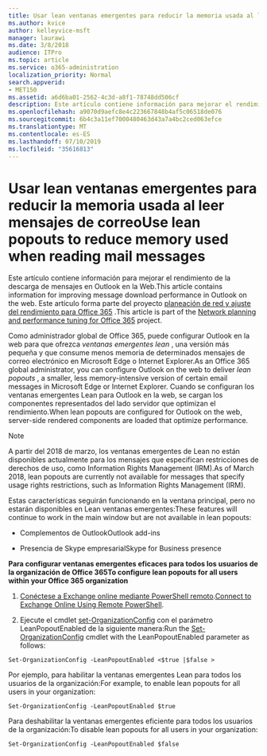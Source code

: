 ```yaml
---
title: Usar lean ventanas emergentes para reducir la memoria usada al leer mensajes de correo
ms.author: kvice
author: kelleyvice-msft
manager: laurawi
ms.date: 3/8/2018
audience: ITPro
ms.topic: article
ms.service: o365-administration
localization_priority: Normal
search.appverid:
- MET150
ms.assetid: a6d6ba01-2562-4c3d-a8f1-78748dd506cf
description: Este artículo contiene información para mejorar el rendimiento de la descarga de mensajes en Outlook en la Web.
ms.openlocfilehash: a9070d9aefc8e4c223667848b4af5c06518de076
ms.sourcegitcommit: 6b4c3a11ef7000480463d43a7a4bc2ced063efce
ms.translationtype: MT
ms.contentlocale: es-ES
ms.lasthandoff: 07/10/2019
ms.locfileid: "35616813"
---
```

# <a name="use-lean-popouts-to-reduce-memory-used-when-reading-mail-messages"></a><span data-ttu-id="b9d3b-103">Usar lean ventanas emergentes para reducir la memoria usada al leer mensajes de correo</span><span class="sxs-lookup"><span data-stu-id="b9d3b-103">Use lean popouts to reduce memory used when reading mail messages</span></span>

<span data-ttu-id="b9d3b-104">Este artículo contiene información para mejorar el rendimiento de la descarga de mensajes en Outlook en la Web.</span><span class="sxs-lookup"><span data-stu-id="b9d3b-104">This article contains information for improving message download performance in Outlook on the web.</span></span> <span data-ttu-id="b9d3b-105">Este artículo forma parte del proyecto [planeación de red y ajuste del rendimiento para Office 365](https://aka.ms/tune) .</span><span class="sxs-lookup"><span data-stu-id="b9d3b-105">This article is part of the [Network planning and performance tuning for Office 365](https://aka.ms/tune) project.</span></span>
   
<span data-ttu-id="b9d3b-106">Como administrador global de Office 365, puede configurar Outlook en la web para que ofrezca *ventanas emergentes lean* , una versión más pequeña y que consume menos memoria de determinados mensajes de correo electrónico en Microsoft Edge o Internet Explorer.</span><span class="sxs-lookup"><span data-stu-id="b9d3b-106">As an Office 365 global administrator, you can configure Outlook on the web to deliver  *lean popouts*  , a smaller, less memory-intensive version of certain email messages in Microsoft Edge or Internet Explorer.</span></span> <span data-ttu-id="b9d3b-107">Cuando se configuran los ventanas emergentes Lean para Outlook en la web, se cargan los componentes representados del lado servidor que optimizan el rendimiento.</span><span class="sxs-lookup"><span data-stu-id="b9d3b-107">When lean popouts are configured for Outlook on the web, server-side rendered components are loaded that optimize performance.</span></span> 
  
> [!NOTE]
> <span data-ttu-id="b9d3b-108">A partir del 2018 de marzo, los ventanas emergentes de Lean no están disponibles actualmente para los mensajes que especifican restricciones de derechos de uso, como Information Rights Management (IRM).</span><span class="sxs-lookup"><span data-stu-id="b9d3b-108">As of March 2018, lean popouts are currently not available for messages that specify usage rights restrictions, such as Information Rights Management (IRM).</span></span> 
  
<span data-ttu-id="b9d3b-109">Estas características seguirán funcionando en la ventana principal, pero no estarán disponibles en Lean ventanas emergentes:</span><span class="sxs-lookup"><span data-stu-id="b9d3b-109">These features will continue to work in the main window but are not available in lean popouts:</span></span>
  
- <span data-ttu-id="b9d3b-110">Complementos de Outlook</span><span class="sxs-lookup"><span data-stu-id="b9d3b-110">Outlook add-ins</span></span>
    
- <span data-ttu-id="b9d3b-111">Presencia de Skype empresarial</span><span class="sxs-lookup"><span data-stu-id="b9d3b-111">Skype for Business presence</span></span>
    
 <span data-ttu-id="b9d3b-112">**Para configurar ventanas emergentes eficaces para todos los usuarios de la organización de Office 365**</span><span class="sxs-lookup"><span data-stu-id="b9d3b-112">**To configure lean popouts for all users within your Office 365 organization**</span></span>
  
1. <span data-ttu-id="b9d3b-113">[Conéctese a Exchange online mediante PowerShell remoto](http://technet.microsoft.com/library/jj984289%28v=exchg.150%29.aspx ).</span><span class="sxs-lookup"><span data-stu-id="b9d3b-113">[Connect to Exchange Online Using Remote PowerShell](http://technet.microsoft.com/library/jj984289%28v=exchg.150%29.aspx ).</span></span>
    
2. <span data-ttu-id="b9d3b-114">Ejecute el cmdlet [set-OrganizationConfig](https://technet.microsoft.com/library/aa997443%28v=exchg.160%29.aspx) con el parámetro LeanPopoutEnabled de la siguiente manera:</span><span class="sxs-lookup"><span data-stu-id="b9d3b-114">Run the [Set-OrganizationConfig](https://technet.microsoft.com/library/aa997443%28v=exchg.160%29.aspx) cmdlet with the LeanPopoutEnabled parameter as follows:</span></span> 
    
  ```
  Set-OrganizationConfig -LeanPopoutEnabled <$true |$false >
  ```

  <span data-ttu-id="b9d3b-115">Por ejemplo, para habilitar la ventanas emergentes Lean para todos los usuarios de la organización:</span><span class="sxs-lookup"><span data-stu-id="b9d3b-115">For example, to enable lean popouts for all users in your organization:</span></span>
    
  ```
  Set-OrganizationConfig -LeanPopoutEnabled $true
  ```

  <span data-ttu-id="b9d3b-116">Para deshabilitar la ventanas emergentes eficiente para todos los usuarios de la organización:</span><span class="sxs-lookup"><span data-stu-id="b9d3b-116">To disable lean popouts for all users in your organization:</span></span>
    
  ```
  Set-OrganizationConfig -LeanPopoutEnabled $false
  ```


